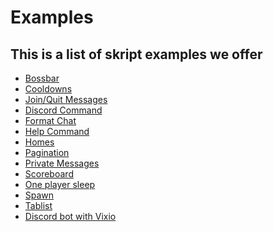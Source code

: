 # Examples

## This is a list of skript examples we offer

<!-- 
I could've used the category feature in docusaurus but I don't wanna because then I have to manually make the routes 
-->

- [Bossbar](./bossbar)
- [Cooldowns](./cooldown)
- [Join/Quit Messages](./custom-messages)
- [Discord Command](./discord)
- [Format Chat](./format-chat)
- [Help Command](./help)
- [Homes](./homes)
- [Pagination](./pagination)
- [Private Messages](./private-messages)
- [Scoreboard](./scoreboard)
- [One player sleep](./sleep)
- [Spawn](./spawn)
- [Tablist](./tablist)
- [Discord bot with Vixio](./vixio)
